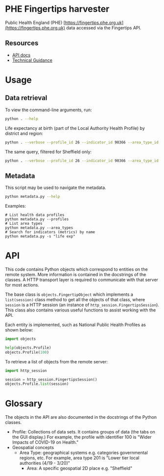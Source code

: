# PHE Fingertips harvester

Public Health England (PHE) [https://fingertips.phe.org.uk](https://fingertips.phe.org.uk) data accessed via the Fingertips API.

## Resources

* [API docs](https://fingertips.phe.org.uk/api)
* [Technical Guidance](https://fingertips.phe.org.uk/profile/guidance)

# Usage

## Data retrieval

To view the command-line arguments, run:

```bash
python . --help
```

Life expectancy at birth (part of the Local Authority Health Profile) by district and region:

```bash
python . --verbose --profile_id 26 --indicator_id 90366 --area_type_id 201 --parent_area_type_id 6
```

The same query, filtered for Sheffield only:

```bash
python . --verbose --profile_id 26 --indicator_id 90366 --area_type_id 201 --parent_area_type_id 6 --area_code E08000019
```

## Metadata

This script may be used to navigate the metadata.

```bash
python metadata.py --help
```

Examples:

```
# List health data profiles
python metadata.py --profiles
# List area types
python metadata.py --area_types
# Search for indicators (metrics) by name
python metadata.py -s "life exp"
```

# API

This code contains Python objects which correspond to entities on the remote system. More information is contained in the docstrings of the classes. A HTTP transport layer is required to communicate with that server for most actions.

The base class is `objects.FingertipObject` which implements a `list(session)` class method to get all the objects of that class, where `session` is a HTTP session (an instance of `http_session.FingertipsSession`). This class also contains various useful functions to assist working with the API.

Each entity is implemented, such as National Public Health Profiles as shown below:

```python
import objects

help(objects.Profile)
objects.Profile(100)
```

To retrieve a list of objects from the remote server:

```python
import http_session

session = http_session.FingertipsSession()
objects.Profile.list(session)
```

# Glossary

The objects in the API are also documented in the docstrings of the Python classes.

* Profile: Collections of data sets. It contains groups of data (the tabs on the GUI display.) For example, the profile with identifier 100 is "Wider Impacts of COVID-19 on Health."
* Geospatial concepts
  * Area Type: geographical systems e.g. categories governmental regions, etc. For example, area type 201 is "Lower tier local authorities (4/19 - 3/20)"
    * Area: A specific geospatial 2D place e.g. "Sheffield"

